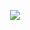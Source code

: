 <p align="center">
  <a href="https://bartigorfs.pro">
    <img src="https://skillicons.dev/icons?i=python,js,ts,angular,nest,express,nodejs,sass,git,linux,postgres,mongodb,fastapi,heroku,jest,mysql,nextjs,prisma,react,reactivex,redux,webpack,cs&perline=13&theme=light" />
  </a>
</p>
